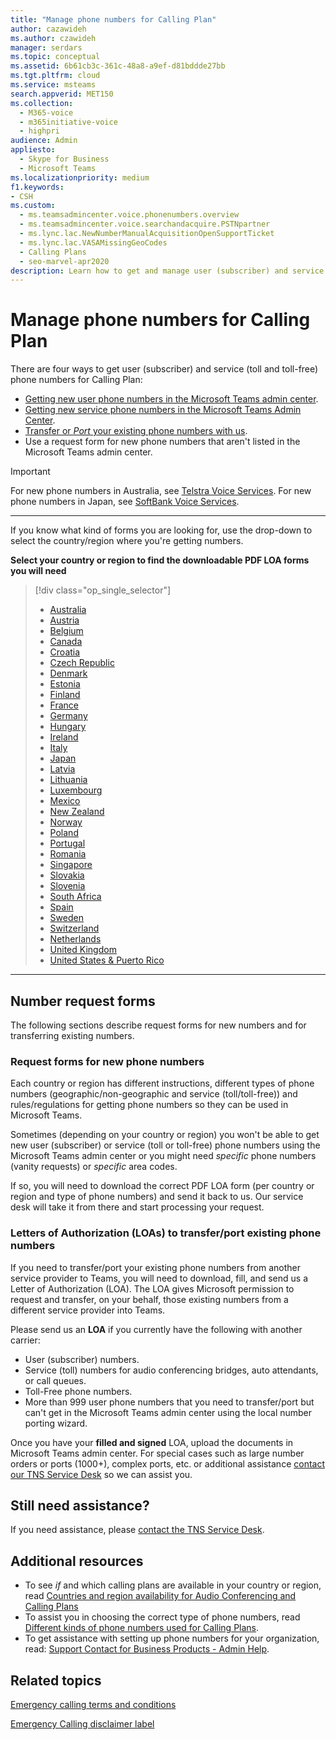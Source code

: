```yaml
---
title: "Manage phone numbers for Calling Plan"
author: cazawideh
ms.author: czawideh
manager: serdars
ms.topic: conceptual
ms.assetid: 6b61cb3c-361c-48a8-a9ef-d81bddde27bb
ms.tgt.pltfrm: cloud
ms.service: msteams
search.appverid: MET150
ms.collection: 
  - M365-voice
  - m365initiative-voice
  - highpri
audience: Admin
appliesto: 
  - Skype for Business
  - Microsoft Teams
ms.localizationpriority: medium
f1.keywords:
- CSH
ms.custom: 
  - ms.teamsadmincenter.voice.phonenumbers.overview
  - ms.teamsadmincenter.voice.searchandacquire.PSTNpartner
  - ms.lync.lac.NewNumberManualAcquisitionOpenSupportTicket
  - ms.lync.lac.VASAMissingGeoCodes
  - Calling Plans
  - seo-marvel-apr2020
description: Learn how to get and manage user (subscriber) and service (toll and toll-free) phone numbers for Microsoft Teams for your organization.
---
```


# Manage phone numbers for Calling Plan

There are four ways to get user (subscriber) and service (toll and toll-free) phone numbers for Calling Plan:

- [Getting new user phone numbers in the Microsoft Teams admin center](../getting-phone-numbers-for-your-users.md#get-new-phone-numbers-for-your-users).
- [Getting new service phone numbers in the Microsoft Teams Admin Center](../getting-service-phone-numbers.md#get-new-service-numbers).
- [Transfer or _Port_ your existing phone numbers with us](../phone-number-calling-plans/transfer-phone-numbers-to-teams.md#create-a-port-order-and-transfer-your-phone-numbers-to-teams).
- Use a request form for new phone numbers that aren't listed in the Microsoft Teams admin center.

> [!IMPORTANT]
> For new phone numbers in Australia, see [Telstra Voice Services](https://aka.ms/TelstraVoicePlan). For new phone numbers in Japan, see [SoftBank Voice Services](https://aka.ms/SoftBankVoicePlan).

***
If you know what kind of forms you are looking for, use the drop-down to select the country/region where you're getting numbers.

**Select your country or region to find the downloadable PDF LOA forms you will need**
> [!div class="op_single_selector"]
>
> - [Australia](phone-number-management-for-australia.md)
> - [Austria](phone-number-management-for-austria.md)
> - [Belgium](phone-number-management-for-belgium.md)
> - [Canada](phone-number-management-for-canada.md)
> - [Croatia](phone-number-management-for-croatia.md)
> - [Czech Republic](phone-number-management-for-czech-republic.md)
> - [Denmark](phone-number-management-for-denmark.md)
> - [Estonia](phone-number-management-for-estonia.md)
> - [Finland](phone-number-management-for-finland.md)
> - [France](phone-number-management-for-france.md)
> - [Germany](phone-number-management-for-germany.md)
> - [Hungary](phone-number-management-for-hungary.md)
> - [Ireland](phone-number-management-for-ireland.md)
> - [Italy](phone-number-management-for-italy.md)
> - [Japan](phone-number-management-for-japan.md)
> - [Latvia](phone-number-management-for-latvia.md)
> - [Lithuania](phone-number-management-for-lithuania.md)
> - [Luxembourg](phone-number-management-for-luxembourg.md)
> - [Mexico](phone-number-management-for-mexico.md)
> - [New Zealand](phone-number-management-for-new-zealand.md)
> - [Norway](phone-number-management-for-norway.md)
> - [Poland](phone-number-management-for-poland.md)
> - [Portugal](phone-number-management-for-portugal.md)
> - [Romania](phone-number-management-for-romania.md)
> - [Singapore](phone-number-management-for-singapore.md)
> - [Slovakia](phone-number-management-for-slovakia.md)
> - [Slovenia](phone-number-management-for-slovenia.md)
> - [South Africa](phone-number-management-for-south-africa.md)
> - [Spain](phone-number-management-for-spain.md)
> - [Sweden](phone-number-management-for-sweden.md)
> - [Switzerland](phone-number-management-for-switzerland.md)
> - [Netherlands](phone-number-management-for-the-netherlands.md)
> - [United Kingdom](phone-number-management-for-the-u-k.md)
> - [United States & Puerto Rico](phone-number-management-for-the-u-s.md)

***

## Number request forms

The following sections describe request forms for new numbers and for transferring existing numbers.

### Request forms for new phone numbers

Each country or region has different instructions, different types of phone numbers (geographic/non-geographic and service (toll/toll-free)) and rules/regulations for getting phone numbers so they can be used in Microsoft Teams.

Sometimes (depending on your country or region) you won't be able to get new user (subscriber) or service (toll or toll-free) phone numbers using the Microsoft Teams admin center or you might need _specific_ phone numbers (vanity requests) or _specific_ area codes.

If so, you will need to download the correct PDF LOA form (per country or region and type of phone numbers) and send it back to us. Our service desk will take it from there and start processing your request.

### Letters of Authorization (LOAs) to transfer/port existing phone numbers 

If you need to transfer/port your existing phone numbers from another service provider to Teams, you will need to download, fill, and send us a Letter of Authorization (LOA). The LOA gives Microsoft permission to request and transfer, on your behalf, those existing numbers from a different service provider into Teams.

Please send us an **LOA** if you currently have the following with another carrier:

- User (subscriber) numbers.
- Service (toll) numbers for audio conferencing bridges, auto attendants, or call queues.
- Toll-Free phone numbers.
- More than 999 user phone numbers that you need to transfer/port but can't get in the Microsoft Teams admin center using the local number porting wizard.

Once you have your **filled and signed** LOA, upload the documents in Microsoft Teams admin center. For special cases such as large number orders or ports (1000+), complex ports, etc. or additional assistance [contact our TNS Service Desk](./contact-tns-service-desk.md) so we can assist you.

## Still need assistance?

If you need assistance, please [contact the TNS Service Desk](./contact-tns-service-desk.md).

## Additional resources

- To see _if_ and which calling plans are available in your country or region, read [Countries and region availability for Audio Conferencing and Calling Plans](../country-and-region-availability-for-audio-conferencing-and-calling-plans/country-and-region-availability-for-audio-conferencing-and-calling-plans.md)
- To assist you in choosing the correct type of phone numbers, read [Different kinds of phone numbers used for Calling Plans](../different-kinds-of-phone-numbers-used-for-calling-plans.md).
- To get assistance with setting up phone numbers for your organization, read: [Support Contact for Business Products - Admin Help](/microsoft-365/admin/contact-support-for-business-products?tabs=online).

## Related topics

[Emergency calling terms and conditions](../emergency-calling-terms-and-conditions.md)

[Emergency Calling disclaimer label](https://download.microsoft.com/download/a/8/0/a807c43d-2177-4fe0-8732-86b3784ae6e5/emergency-calling-label-(en-us)-(v.1.0).zip)
